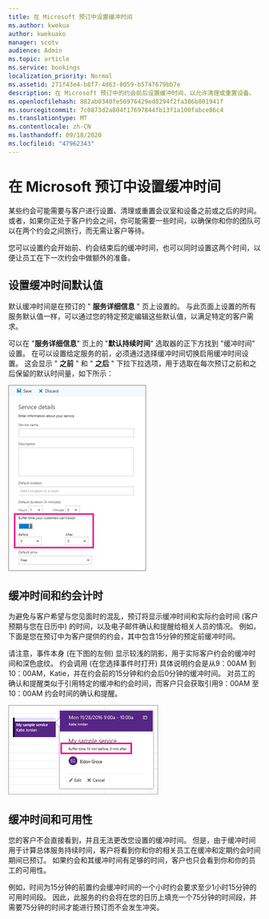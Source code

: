 ```yaml
---
title: 在 Microsoft 预订中设置缓冲时间
ms.author: kwekua
author: kwekuako
manager: scotv
audience: Admin
ms.topic: article
ms.service: bookings
localization_priority: Normal
ms.assetid: 271f43e4-b8f7-4d63-8059-b5747679bb7e
description: 在 Microsoft 预订中的约会前后设置缓冲时间，以允许清理或重置设备。
ms.openlocfilehash: 882ab0340fe56976429ed8294f2fa386b801941f
ms.sourcegitcommit: 7c0873d2a804f17697844fb13f1a100fabce86c4
ms.translationtype: MT
ms.contentlocale: zh-CN
ms.lasthandoff: 09/18/2020
ms.locfileid: "47962343"
---
```

# <a name="set-buffer-time-in-microsoft-bookings"></a>在 Microsoft 预订中设置缓冲时间

某些约会可能需要与客户进行设置、清理或重置会议室和设备之前或之后的时间。 或者，如果你正处于客户约会之间，你可能需要一些时间，以确保你和你的团队可以在两个约会之间旅行，而无需让客户等待。

您可以设置约会开始前、约会结束后的缓冲时间，也可以同时设置这两个时间，以便让员工在下一次约会中做额外的准备。

## <a name="set-buffer-time-defaults"></a>设置缓冲时间默认值

默认缓冲时间是在预订的 " **服务详细信息** " 页上设置的。 与此页面上设置的所有服务默认值一样，可以通过您的特定预定编辑这些默认值，以满足特定的客户需求。

可以在 "**服务详细信息**" 页上的 "**默认持续时间**" 选取器的正下方找到 "缓冲时间" 设置。 在可以设置给定服务的前，必须通过选择缓冲时间切换启用缓冲时间设置。 这会显示 " **之前** " 和 " **之后** " 下拉下拉选项，用于选取在每次预订之前和之后保留的默认时间量，如下所示：

   ![启用了缓冲时间的预订的映像](../media/bookings-buffertime.png)

## <a name="buffer-time-and-appointment-timing"></a>缓冲时间和约会计时

为避免与客户希望与您见面时的混乱，预订将显示缓冲时间和实际约会时间 (客户预期与您在日历中) 的时间，以及电子邮件确认和提醒给相关人员的情况。 例如，下面是您在预订中为客户提供的约会，其中包含15分钟的预定前缓冲时间。

请注意，事件本身 (在下图的左侧) 显示较浅的阴影，用于实际客户约会的缓冲时间和深色底纹。 约会调用 (在您选择事件时打开) 具体说明约会是从9：00AM 到10：00AM，Katie，并在约会前的15分钟和约会后0分钟的缓冲时间。 对员工的确认和提醒类似于引用特定的缓冲和约会时间，而客户只会获取引用9：00AM 至10：00AM 约会时间的确认和提醒。

   ![显示了 "缓冲时间" 的预订约会呼叫图像](../media/bookings-buffertime-callout.png)

## <a name="buffer-time-and-availability"></a>缓冲时间和可用性

您的客户不会直接看到，并且无法更改您设置的缓冲时间。 但是，由于缓冲时间用于计算总体服务持续时间，客户将看到你和你的相关员工在缓冲和定期约会时间期间已预订。 如果约会和其缓冲时间有足够的时间，客户也只会看到你和你的员工的可用性。

例如，时间为15分钟的前置约会缓冲时间的一个小时约会要求至少1小时15分钟的可用时间段。 因此，此服务的约会将在您的日历上填充一个75分钟的时间段，并需要75分钟的时间才能进行预订而不会发生冲突。
